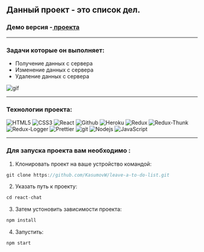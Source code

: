 ## Данный проект - это список дел.

### Демо версия -<a href="https://react-todo-list-4.herokuapp.com" target="_blank"> проекта</a>
* * *
### Задачи которые он выполняет:
+ Получение данных с сервера
+ Изменение данных с сервера
+ Удаление данных с сервера

![gif](https://github.com/KasumovW/leave-a-to-do-list/blob/main/src/Gif.gif)

* * *

### Технологии проекта:
<p>
    <img alt="HTML5" src="https://img.shields.io/badge/html5-%23E34F26.svg?style=for-the-badge&logo=html5&logoColor=white"/>
    <img alt="CSS3" src="https://img.shields.io/badge/css3-%231572B6.svg?style=for-the-badge&logo=css3&logoColor=white"/>
    <img alt="React" src="https://img.shields.io/badge/-React-45b8d8?style=for-the-badge&logo=react&logoColor=white" />
    <img alt="Github" src="https://img.shields.io/badge/-Github-black?style=for-the-badge&logo=github&logoColor=white" />
    <img alt="Heroku" src="https://img.shields.io/badge/-Heroku-764ABC?style=for-the-badge&logo=heroku&logoColor=white" />
    <img alt="Redux" src="https://img.shields.io/badge/-Redux-430098?style=for-the-badge&logo=redux&logoColor=white" />
    <img alt="Redux-Thunk" src="https://img.shields.io/badge/-Redux_Thunk-white?style=for-the-badge&logo=Redux&logoColor=430098" />
    <img alt="Redux-Logger" src="https://img.shields.io/badge/-Redux_Logger-430098?style=for-the-badge&logo=Redux&logoColor=white" />
    <img alt="Prettier" src="https://img.shields.io/badge/-Prettier-grey?style=for-the-badge&logo=Prettier&logoColor=orange" />
    <img alt="git" src="https://img.shields.io/badge/-Git-F05032?style=for-the-badge&logo=git&logoColor=white" />
    <img alt="Nodejs" src="https://img.shields.io/badge/-Nodejs-43853d?style=for-the-badge&logo=Node.js&logoColor=white" />
    <img alt="JavaScript" src="https://img.shields.io/badge/-JavaScript-yellow?style=for-the-badge&logo=JavaScript&logoColor=white" />
</p>

* * *

### Для запуска проекта вам необходимо : 

1. Клонировать проект на ваше устройство командой:
```javascript
git clone https://github.com/KasumovW/leave-a-to-do-list.git
```

2. Указать путь к проекту:
```javascript
cd react-chat
```

3. Затем устоновить зависимости проекта:
```javascript
npm install
```

4. Запустить:
```javascript
npm start
```
